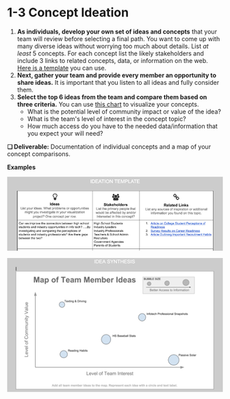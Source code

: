 # 1-3 Concept Ideation

1. **As individuals, develop your own set of ideas and concepts** that your team will review before selecting a final path. You want to come up with many diverse ideas without worrying too much about details. List _at least_ 5 concepts. For each concept list the likely stakeholders and include 3 links to related concepts, data, or information on the web. [Here is a template](https://docs.google.com/document/d/1kyEtCisRY0_TvtrKnwQZD4vFL6kse6ksaDTl1QJDkIk/edit?usp=sharing) you can use.
2. **Next, gather your team and provide every member an opportunity to share ideas.** It is important that you listen to all ideas and fully consider them.
3. **Select the top 6 ideas from the team and compare them based on three criteria.** You can use [this chart](https://docs.google.com/document/d/1W7puWtontu0NpCge_FjfjBkzEx88_DlsNzwCB-MYUuA/edit?usp=sharing) to visualize your concepts.
   * What is the potential level of community impact or value of the idea?
   * What is the team's level of interest in the concept topic?
   * How much access do you have to the needed data/information that you expect your will need?

**❏ Deliverable:** Documentation of individual concepts and a map of your concept comparisons.

**Examples**

![](../../.gitbook/assets/concepts.png)

![](../../.gitbook/assets/ideamap.png)

